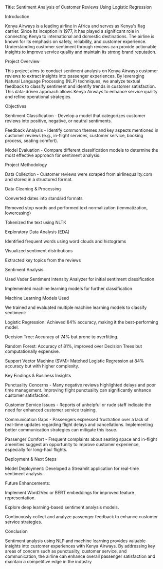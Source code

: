 Title: Sentiment Analysis of  Customer Reviews Using Logistic Regression

Introduction

Kenya Airways is a leading airline in Africa and serves as Kenya's flag carrier. Since its inception in 1977, it has played a significant role in connecting Kenya to international and domestic destinations. The airline is known for its emphasis on safety, reliability, and customer experience. Understanding customer sentiment through reviews can provide actionable insights to improve service quality and maintain its strong brand reputation.

Project Overview

This project aims to conduct sentiment analysis on Kenya Airways customer reviews to extract insights into passenger experiences. By leveraging Natural Language Processing (NLP) techniques, we analyze textual feedback to classify sentiment and identify trends in customer satisfaction. This data-driven approach allows Kenya Airways to enhance service quality and refine operational strategies.

Objectives

Sentiment Classification - Develop a model that categorizes customer reviews into positive, negative, or neutral sentiments.

Feedback Analysis - Identify common themes and key aspects mentioned in customer reviews (e.g., in-flight services, customer service, booking process, seating comfort).

Model Evaluation - Compare different classification models to determine the most effective approach for sentiment analysis.

Project Methodology

Data Collection - Customer reviews were scraped from airlinequality.com and stored in a structured format.

Data Cleaning & Processing

Converted dates into standard formats

Removed stop words and performed text normalization (lemmatization, lowercasing)

Tokenized the text using NLTK

Exploratory Data Analysis (EDA)

Identified frequent words using word clouds and histograms

Visualized sentiment distributions

Extracted key topics from the reviews

Sentiment Analysis

Used Vader Sentiment Intensity Analyzer for initial sentiment classification

Implemented machine learning models for further classification

Machine Learning Models Used

We trained and evaluated multiple machine learning models to classify sentiment:

Logistic Regression: Achieved 84% accuracy, making it the best-performing model.

Decision Tree: Accuracy of 74% but prone to overfitting.

Random Forest: Accuracy of 81%, improved over Decision Trees but computationally expensive.

Support Vector Machine (SVM): Matched Logistic Regression at 84% accuracy but with higher complexity.

Key Findings & Business Insights

Punctuality Concerns - Many negative reviews highlighted delays and poor time management. Improving flight punctuality can significantly enhance customer satisfaction.

Customer Service Issues - Reports of unhelpful or rude staff indicate the need for enhanced customer service training.

Communication Gaps - Passengers expressed frustration over a lack of real-time updates regarding flight delays and cancellations. Implementing better communication strategies can mitigate this issue.

Passenger Comfort - Frequent complaints about seating space and in-flight amenities suggest an opportunity to improve customer experience, especially for long-haul flights.

Deployment & Next Steps

Model Deployment: Developed a Streamlit application for real-time sentiment analysis.

Future Enhancements:

Implement Word2Vec or BERT embeddings for improved feature representation.

Explore deep learning-based sentiment analysis models.

Continuously collect and analyze passenger feedback to enhance customer service strategies.

Conclusion

Sentiment analysis using NLP and machine learning provides valuable insights into customer experiences with Kenya Airways. By addressing key areas of concern such as punctuality, customer service, and communication, the airline can enhance overall passenger satisfaction and maintain a competitive edge in the industry
